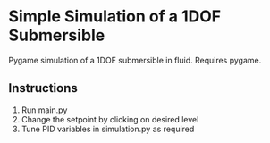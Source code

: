 # Simple Simulation of a 1DOF Submersible

Pygame simulation of a 1DOF submersible in fluid. Requires pygame.

## Instructions
1. Run main.py
2. Change the setpoint by clicking on desired level
3. Tune PID variables in simulation.py as required

